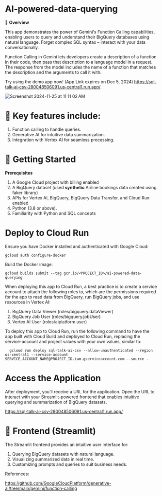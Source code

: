# AI-powered-data-querying

📖 **Overview**

This app demonstrates the power of Gemini's Function Calling capabilities, enabling users to query and understand their BigQuery databases using natural language. Forget complex SQL syntax – interact with your data conversationally.

Function Calling in Gemini lets developers create a description of a function in their code, then pass that description to a language model in a request. The response from the model includes the name of a function that matches the description and the arguments to call it with.

Try using the demo app now! (App Link expires on Dec 5, 2024)
 https://sql-talk-ai-csv-280048506091.us-central1.run.app/

![Screenshot 2024-11-25 at 11 11 02 AM](https://github.com/user-attachments/assets/0eedc0d1-7fc6-42fd-be60-8f93d864db31)

# 🎯 Key features include:

1. Function calling to handle queries.
2. Generative AI for intuitive data summarization.
3. Integration with Vertex AI for seamless processing.


# 🚀 Getting Started

**Prerequisites**

1. A Google Cloud project with billing enabled
2. A BigQuery dataset (used **synthetic** Airline bookings data created using faker library)
3. APIs for Vertex AI, BigQuery, BigQuery Data Transfer, and Cloud Run enabled
4. Python (3.8 or above).
5. Familiarity with Python and SQL concepts

# Deploy to Cloud Run

Ensure you have Docker installed and authenticated with Google Cloud:

    gcloud auth configure-docker

Build the Docker image:

    gcloud builds submit --tag gcr.io/<PROJECT_ID>/ai-powered-data-querying

When deploying this app to Cloud Run, a best practice is to create a service account to attach the following roles to, which are the permissions required for the app to read data from BigQuery, run BigQuery jobs, and use resources in Vertex AI:

1. BigQuery Data Viewer (roles/bigquery.dataViewer)
2. BigQuery Job User (roles/bigquery.jobUser)
3. Vertex AI User (roles/aiplatform.user)
        
To deploy this app to Cloud Run, run the following command to have the app built with Cloud Build and deployed to Cloud Run, replacing the service-account and project values with your own values, similar to:

      gcloud run deploy sql-talk-ai-csv --allow-unauthenticated --region us-central1 --service-account SERVICE_ACCOUNT_NAME@PROJECT_ID.iam.gserviceaccount.com --source .

# Access the Application

After deployment, you’ll receive a URL for the application. Open the URL to interact with your Streamlit-powered frontend that enables intuitive querying and summarization of BigQuery datasets.

https://sql-talk-ai-csv-280048506091.us-central1.run.app/

# 🧩 Frontend (Streamlit)

The Streamlit frontend provides an intuitive user interface for:

1. Querying BigQuery datasets with natural language.
2. Visualizing summarized data in real time.
3. Customizing prompts and queries to suit business needs.

References:

https://github.com/GoogleCloudPlatform/generative-ai/tree/main/gemini/function-calling





